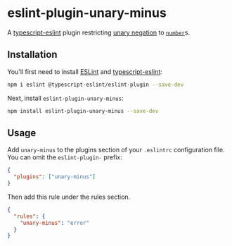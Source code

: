 # eslint-plugin-unary-minus

A [typescript-eslint][] plugin restricting [unary negation][] to [`number`][]s.

## Installation

You'll first need to install [ESLint][eslint] and [typescript-eslint][]:

```sh
npm i eslint @typescript-eslint/eslint-plugin --save-dev
```

Next, install `eslint-plugin-unary-minus`:

```sh
npm install eslint-plugin-unary-minus --save-dev
```

## Usage

Add `unary-minus` to the plugins section of your `.eslintrc` configuration file.
You can omit the `eslint-plugin-` prefix:

```json
{
  "plugins": ["unary-minus"]
}
```

Then add this rule under the rules section.

```json
{
  "rules": {
    "unary-minus": "error"
  }
}
```

[`number`]: https://www.typescriptlang.org/docs/handbook/2/everyday-types.html#the-primitives-string-number-and-boolean
[eslint]: https://eslint.org/
[typescript-eslint]: https://typescript-eslint.io/
[unary negation]: https://developer.mozilla.org/en-US/docs/Web/JavaScript/Reference/Operators/Unary_negation
